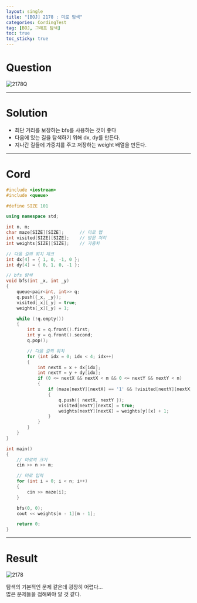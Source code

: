 ```yaml
---
layout: single
title: "[BOJ] 2178 : 미로 탐색"
categories: CordingTest
tag: [BOJ, 그래프 탐색]
toc: true
toc_sticky: true
---
```


# Question
![2178Q](https://user-images.githubusercontent.com/97664446/175018990-5bc19a85-5c73-430c-9a53-1f34eea8911a.PNG)

***

# Solution
- 최단 거리를 보장하는 bfs를 사용하는 것이 좋다
- 다음에 있는 길을 탐색하기 위해 dx, dy를 만든다.
- 지나간 길들에 가중치를 주고 저장하는 weight 배열을 만든다.

***

# Cord
```c++
#include <iostream>
#include <queue>

#define SIZE 101

using namespace std;

int n, m;
char maze[SIZE][SIZE];		// 미로 맵
int visited[SIZE][SIZE];	// 방문 처리
int weights[SIZE][SIZE];	// 가중치

// 다음 길의 위치 체크
int dx[4] = { 1, 0, -1, 0 };
int dy[4] = { 0, 1, 0, -1 };

// bfs 탐색
void bfs(int _x, int _y)
{
	queue<pair<int, int>> q;
	q.push({_x, _y});
	visited[_x][_y] = true;
	weights[_x][_y] = 1;

	while (!q.empty())
	{
		int x = q.front().first;
		int y = q.front().second;
		q.pop();

		// 다음 길의 위치
		for (int idx = 0; idx < 4; idx++)
		{
			int nextX = x + dx[idx];
			int nextY = y + dy[idx];
			if (0 <= nextX && nextX < m && 0 <= nextY && nextY < n)
			{
				if (maze[nextY][nextX] == '1' && !visited[nextY][nextX])
				{
					q.push({ nextX, nextY });
					visited[nextY][nextX] = true;
					weights[nextY][nextX] = weights[y][x] + 1;
				}
			}
		}
	}
}

int main()
{
	// 미로의 크기
	cin >> n >> m;

	// 미로 입력
	for (int i = 0; i < n; i++)
	{
		cin >> maze[i];
	}

	bfs(0, 0);
	cout << weights[n - 1][m - 1];

	return 0;
}
```

***

# Result
![2178](https://user-images.githubusercontent.com/97664446/175018996-49d881c9-886f-4920-9f20-382cec7e3cb3.PNG)

탐색의 기본적인 문제 같은데 굉장히 어렵다...  
많은 문제들을 접해봐야 알 것 같다.
